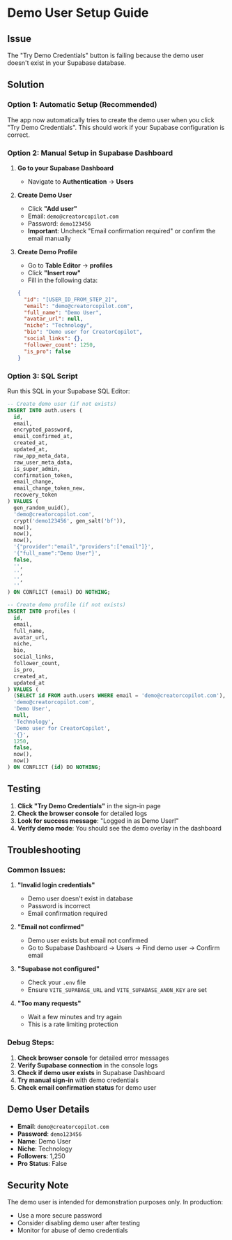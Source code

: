 # Demo User Setup Guide

## Issue
The "Try Demo Credentials" button is failing because the demo user doesn't exist in your Supabase database.

## Solution

### Option 1: Automatic Setup (Recommended)
The app now automatically tries to create the demo user when you click "Try Demo Credentials". This should work if your Supabase configuration is correct.

### Option 2: Manual Setup in Supabase Dashboard

1. **Go to your Supabase Dashboard**
   - Navigate to **Authentication** → **Users**

2. **Create Demo User**
   - Click **"Add user"**
   - Email: `demo@creatorcopilot.com`
   - Password: `demo123456`
   - **Important**: Uncheck "Email confirmation required" or confirm the email manually

3. **Create Demo Profile**
   - Go to **Table Editor** → **profiles**
   - Click **"Insert row"**
   - Fill in the following data:
   ```json
   {
     "id": "[USER_ID_FROM_STEP_2]",
     "email": "demo@creatorcopilot.com",
     "full_name": "Demo User",
     "avatar_url": null,
     "niche": "Technology",
     "bio": "Demo user for CreatorCopilot",
     "social_links": {},
     "follower_count": 1250,
     "is_pro": false
   }
   ```

### Option 3: SQL Script
Run this SQL in your Supabase SQL Editor:

```sql
-- Create demo user (if not exists)
INSERT INTO auth.users (
  id,
  email,
  encrypted_password,
  email_confirmed_at,
  created_at,
  updated_at,
  raw_app_meta_data,
  raw_user_meta_data,
  is_super_admin,
  confirmation_token,
  email_change,
  email_change_token_new,
  recovery_token
) VALUES (
  gen_random_uuid(),
  'demo@creatorcopilot.com',
  crypt('demo123456', gen_salt('bf')),
  now(),
  now(),
  now(),
  '{"provider":"email","providers":["email"]}',
  '{"full_name":"Demo User"}',
  false,
  '',
  '',
  '',
  ''
) ON CONFLICT (email) DO NOTHING;

-- Create demo profile (if not exists)
INSERT INTO profiles (
  id,
  email,
  full_name,
  avatar_url,
  niche,
  bio,
  social_links,
  follower_count,
  is_pro,
  created_at,
  updated_at
) VALUES (
  (SELECT id FROM auth.users WHERE email = 'demo@creatorcopilot.com'),
  'demo@creatorcopilot.com',
  'Demo User',
  null,
  'Technology',
  'Demo user for CreatorCopilot',
  '{}',
  1250,
  false,
  now(),
  now()
) ON CONFLICT (id) DO NOTHING;
```

## Testing

1. **Click "Try Demo Credentials"** in the sign-in page
2. **Check the browser console** for detailed logs
3. **Look for success message**: "Logged in as Demo User!"
4. **Verify demo mode**: You should see the demo overlay in the dashboard

## Troubleshooting

### Common Issues:

1. **"Invalid login credentials"**
   - Demo user doesn't exist in database
   - Password is incorrect
   - Email confirmation required

2. **"Email not confirmed"**
   - Demo user exists but email not confirmed
   - Go to Supabase Dashboard → Users → Find demo user → Confirm email

3. **"Supabase not configured"**
   - Check your `.env` file
   - Ensure `VITE_SUPABASE_URL` and `VITE_SUPABASE_ANON_KEY` are set

4. **"Too many requests"**
   - Wait a few minutes and try again
   - This is a rate limiting protection

### Debug Steps:

1. **Check browser console** for detailed error messages
2. **Verify Supabase connection** in the console logs
3. **Check if demo user exists** in Supabase Dashboard
4. **Try manual sign-in** with demo credentials
5. **Check email confirmation status** for demo user

## Demo User Details

- **Email**: `demo@creatorcopilot.com`
- **Password**: `demo123456`
- **Name**: Demo User
- **Niche**: Technology
- **Followers**: 1,250
- **Pro Status**: False

## Security Note

The demo user is intended for demonstration purposes only. In production:
- Use a more secure password
- Consider disabling demo user after testing
- Monitor for abuse of demo credentials 